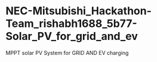 # NEC-Mitsubishi_Hackathon-Team_rishabh1688_5b77-Solar_PV_for_grid_and_ev
MPPT solar PV System for GRID AND EV charging
